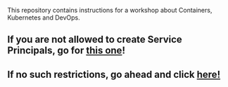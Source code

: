 This repository contains instructions for a workshop about Containers, Kubernetes and DevOps. 

## If  you are not allowed to create Service Principals, go for <a href="https://github.com/pelithne/k8s/blob/master/workshop-no-sp.md">this one</a>!

## If no such restrictions, go ahead and click  <a href="https://github.com/pelithne/k8s/blob/master/workshop.md">here!</a>
